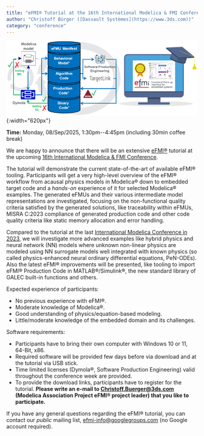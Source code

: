 ```yaml
---
title: "eFMI® Tutorial at the 16th International Modelica & FMI Conference"
author: "Christoff Bürger ([Dassault Systèmes](https://www.3ds.com))"
category: "conference"
---
```


![eFMI® Tutorial](eFMI-tutorial.png "eFMI® Tutorial"){:width="620px"}

**Time:** Monday, 08/Sep/2025, 1:30pm--4:45pm (including 30min coffee break)

We are happy to announce that there will be an extensive [eFMI®](https://www.efmi-standard.org/) tutorial at the upcoming [16th International Modelica & FMI Conference](https://modelica.org/events/modelica2025/).

The tutorial will demonstrate the current state-of-the-art of available eFMI® tooling. Participants will get a very high-level overview of the eFMI® workflow from acausal physics models in Modelica® down to embedded target code and a _hands-on_ experience of it for selected Modelica® examples. The generated eFMUs and their various intermediate model representations are investigated, focusing on the non-functional quality criteria satisfied by the generated solutions, like traceability within eFMUs, MISRA C:2023 compliance of generated production code and other code quality criteria like static memory allocation and error handling.

Compared to the tutorial at the last [International Modelica Conference in 2023](https://2023.international.conference.modelica.org/), we will investigate more advanced examples like hybrid physics and neural network (NN) models where unknown non-linear physics are modeled using NN surrogate models well integrated with known physics (so called physics-enhanced neural ordinary differential equations, PeN-ODEs). Also the latest eFMI® improvements will be presented, like tooling to import eFMI® Production Code in MATLAB®/Simulink®, the new standard library of GALEC built-in functions and others.

Expected experience of participants:
 - No previous experience with eFMI®.
 - Moderate knowledge of Modelica®.
 - Good understanding of physics/equation-based modeling.
 - Little/moderate knowledge of the embedded domain and its challenges.

Software requirements:
 - Participants have to bring their own computer with Windows 10 or 11, 64-Bit, x86.
 - Required software will be provided few days before via download and at the tutorial via USB stick.
 - Time limited licenses (Dymola®, Software Production Engineering) valid throughout the conference week are provided.
 - To provide the download links, participants have to register for the tutorial. **Please write an e-mail to Christoff.Buerger@3ds.com (Modelica Association Project eFMI® project leader) that you like to participate.**

If you have any general questions regarding the eFMI® tutorial, you can contact our _public_ mailing list, [efmi-info@googlegroups.com](https://groups.google.com/g/efmi-info) (no Google account required).
